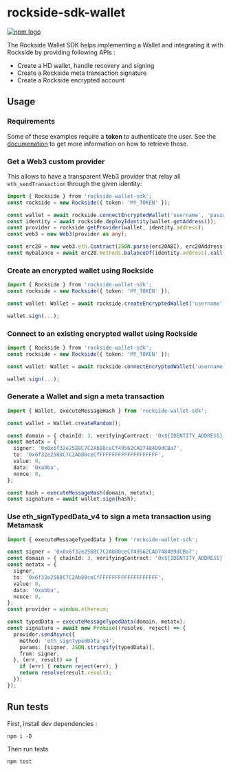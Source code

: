 # rockside-sdk-wallet

[![npm logo](https://nodei.co/npm/@rocksideio/rockside-wallet-sdk.png?mini=true)](https://www.npmjs.com/package/@rocksideio/rockside-wallet-sdk)

The Rockside Wallet SDK helps implementing a Wallet and integrating it with Rockside by providing following APIs :

-   Create a HD wallet, handle recovery and signing
-   Create a Rockside meta transaction signature
-   Create a Rockside encrypted account

## Usage

### Requirements

Some of these examples require a **token** to authenticate the user. See the [documenation](https://docs.rockside.io/) to get more information on how to retrieve those.

### Get a Web3 custom provider

This allows to have a transparent Web3 provider that relay all `eth_sendTransaction` through the given identity:

```typescript
import { Rockside } from 'rockside-wallet-sdk';
const rockside = new Rockside({ token: 'MY_TOKEN' });

const wallet = await rockside.connectEncryptedWallet('username', 'password');
const identity = await rockside.deployIdentity(wallet.getAddress());
const provider = rockside.getProvider(wallet, identity.address);
const web3 = new Web3(provider as any);

const erc20 = new web3.eth.Contract(JSON.parse(erc20ABI), erc20Address);
const mybalance = await erc20.methods.balanceOf(identity.address).call();
```

### Create an encrypted wallet using Rockside

```typescript
import { Rockside } from 'rockside-wallet-sdk';
const rockside = new Rockside({ token: 'MY_TOKEN' });

const wallet: Wallet = await rockside.createEncryptedWallet('username', 'password');

wallet.sign(...);
```

### Connect to an existing encrypted wallet using Rockside

```typescript
import { Rockside } from 'rockside-wallet-sdk';
const rockside = new Rockside({ token: 'MY_TOKEN' });

const wallet: Wallet = await rockside.connectEncryptedWallet('username', 'password');

wallet.sign(...);
```

### Generate a Wallet and sign a meta transaction

```typescript
import { Wallet, executeMessageHash } from 'rockside-wallet-sdk';

const wallet = Wallet.createRandom();

const domain = { chainId: 3, verifyingContract: '0x${IDENTITY_ADDRESS}' };
const metatx = {
  signer: '0x0x6f32e2588C7C2Ab80ceCf49562CAD748409dCBa7',
  to: '0x6f32e2588C7C2Ab80ceCfFFFFFFFFFFFFFFFFFFF',
  value: 0,
  data: '0xabba',
  nonce: 0,
};

const hash = executeMessageHash(domain, metatx);
const signature = await wallet.sign(hash);
```

### Use eth_signTypedData_v4 to sign a meta transaction using Metamask

```typescript
import { executeMessageTypedData } from 'rockside-wallet-sdk';

const signer = '0x0x6f32e2588C7C2Ab80ceCf49562CAD748409dCBa7';
const domain = { chainId: 3, verifyingContract: '0x${IDENTITY_ADDRESS}' };
const metatx = {
  signer,
  to: '0x6f32e2588C7C2Ab80ceCfFFFFFFFFFFFFFFFFFFF',
  value: 0,
  data: '0xabba',
  nonce: 0,
};
const provider = window.ethereum;

const typedData = executeMessageTypedData(domain, metatx);
const signature = await new Promise((resolve, reject) => {
  provider.sendAsync({
    method: 'eth_signTypedData_v4',
    params: [signer, JSON.stringify(typedData)],
    from: signer,
  }, (err, result) => {
    if (err) { return reject(err); }
    return resolve(result.result);
  });
});
```

## Run tests

First, install dev dependencies :

```shell
npm i -D
```

Then run tests

```shell
npm test
```
